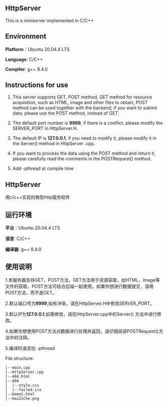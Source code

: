 ## HttpServer
This is a miniserver implemented in C/C++

## Environment
**Platform**：Ubuntu 20.04.4 LTS

**Language**: C/C++

**Compiler**: g++ 9.4.0


## Instructions for use
1. This server supports GET, POST method, GET method for resource acquisition, such as HTML, image and other files to obtain, POST method can be used together with the backend, if you want to submit data, please use the POST method, instead of GET.

2. The default port number is **9999**, if there is a conflict, please modify the SERVER_PORT in HttpServer.H.

3. The default IP is **127.0.0.1**, if you need to modify it, please modify it in the Server() method in HttpServer .cpp.

4. If you want to process the data using the POST method and return it, please carefully read the comments in the POSTRequest() method.

5. Add -pthread at compile time


## HttpServer
用c/c++实现的微型http服务软件

## 运行环境
**平台**：Ubuntu 20.04.4 LTS

**语言**: C/C++

**编译器**: g++ 9.4.0


## 使用说明
1.本服务器支持GET，POST方法，GET方法用于资源获取，如HTML，image等文件的获取，POST方法可结合后端一起使用，如果你想进行数据提交，请用POST方法，而不是GET。

2.默认端口号为**9999**,如有冲突，请在HttpServer.H中修改SERVER_PORT。

3.默认IP为**127.0.0.1**,如需修改，请在HttpServer.cpp中的Server() 方法中进行修改。

4.如果你想使用POST方法对数据进行处理并返回，请仔细阅读POSTRequest()方法中的注释。

5.编译时请添加 -pthread

File structure:

```
|--main.cpp
|--HttpServer.cpp
|--404.html
|--404
|  |--style.css
|  |--failed.ico
|--Demo1.html
|--HaiZiChe.png
```



